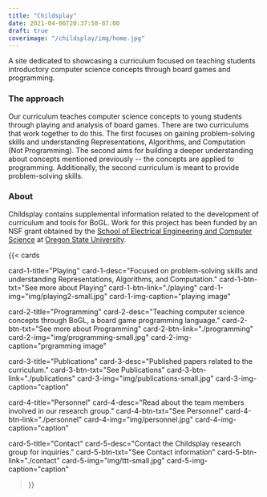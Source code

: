 ```yaml
---
title: "Childsplay"
date: 2021-04-06T20:37:58-07:00
draft: true
coverimage: "/childsplay/img/home.jpg"
---
```


A site dedicated to showcasing a curriculum focused on teaching students introductory computer science concepts through board games and programming.

### The approach
Our curriculum teaches computer science concepts to young students through playing and analysis of board games. There are two curriculums that work together to do this. The first focuses on gaining problem-solving skills and understanding Representations, Algorithms, and Computation (Not Programming). The second aims for building a deeper understanding about concepts mentioned previously -- the concepts are applied to programming. Additionally, the second curriculum is meant to provide problem-solving skills.


### About
Childsplay contains supplemental information related to the development of curriculum and tools
for BoGL. Work for this project has been funded by an NSF grant obtained by the [School of
Electrical Engineering and Computer Science](https://eecs.oregonstate.edu/) at [Oregon State University](https://oregonstate.edu/).


<!-- Large buttons at bottom of bage/supplemental nav bar -->
{{< cards

  card-1-title="Playing"
  card-1-desc="Focused on problem-solving skills and understanding Representations, Algorithms, and Computation."
  card-1-btn-txt="See more about Playing"
  card-1-btn-link="./playing"
  card-1-img="img/playing2-small.jpg"
  card-1-img-caption="playing image"

  card-2-title="Programming"
  card-2-desc="Teaching computer science concepts through BoGL, a board game programming language."
  card-2-btn-txt="See more about Programming"
  card-2-btn-link="./programming"
  card-2-img="img/programming-small.jpg"
  card-2-img-caption="prgramming image"

  card-3-title="Publications"
  card-3-desc="Published papers related to the curriculum."
  card-3-btn-txt="See Publications"
  card-3-btn-link="./publications"
  card-3-img="img/publications-small.jpg"
  card-3-img-caption="caption"

  card-4-title="Personnel"
  card-4-desc="Read about the team members involved in our research group."
  card-4-btn-txt="See Personnel"
  card-4-btn-link="./personnel"
  card-4-img="img/personnel.jpg"
  card-4-img-caption="caption"

  card-5-title="Contact"
  card-5-desc="Contact the Childsplay research group for inquiries."
  card-5-btn-txt="See Contact information"
  card-5-btn-link="./contact"
  card-5-img="img/ttt-small.jpg"
  card-5-img-caption="caption"

>}}
